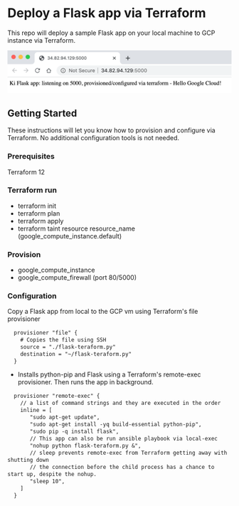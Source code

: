 # Deploy a Flask app via Terraform

This repo will deploy a sample Flask app on your local machine to GCP instance via Terraform.

![Output](https://github.com/Einsteinish/GCP-MyLab-Samples/blob/master/terraform-gcp-flask/flask-terraform.png)

## Getting Started

These instructions will let you know how to provision and configure via Terraform. No additional configuration tools is not needed.


### Prerequisites

Terraform 12 

### Terraform run
* terraform init
* terraform plan
* terraform apply
* terraform taint resource resource_name (google_compute_instance.default) 

### Provision
* google_compute_instance
* google_compute_firewall (port 80/5000)

### Configuration

Copy a Flask app from local to the GCP vm using Terraform's file provisioner

```
  provisioner "file" {
    # Copies the file using SSH
    source = "./flask-teraform.py"
    destination = "~/flask-teraform.py"
  }
```

* Installs python-pip and Flask using a Terraform's remote-exec provisioner. Then runs the app in background.

```
  provisioner "remote-exec" {
    // a list of command strings and they are executed in the order 
    inline = [
       "sudo apt-get update",
       "sudo apt-get install -yq build-essential python-pip",
       "sudo pip -q install flask",
       // This app can also be run ansible playbook via local-exec 
       "nohup python flask-teraform.py &",
       // sleep prevents remote-exec from Terraform getting away with shutting down 
       // the connection before the child process has a chance to start up, despite the nohup.
       "sleep 10",
    ]
  }
```



